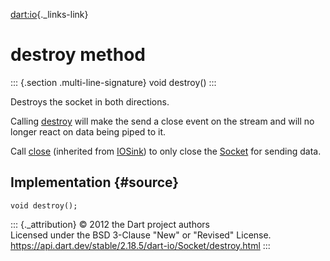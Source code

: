 [dart:io](../../dart-io/dart-io-library){._links-link}

destroy method
==============

::: {.section .multi-line-signature}
void destroy()
:::

Destroys the socket in both directions.

Calling [destroy](destroy) will make the send a close event on the
stream and will no longer react on data being piped to it.

Call [close](close) (inherited from [IOSink](../iosink-class)) to only
close the [Socket](../socket-class) for sending data.

Implementation {#source}
--------------

``` {.language-dart data-language="dart"}
void destroy();
```

::: {._attribution}
© 2012 the Dart project authors\
Licensed under the BSD 3-Clause \"New\" or \"Revised\" License.\
<https://api.dart.dev/stable/2.18.5/dart-io/Socket/destroy.html>
:::
